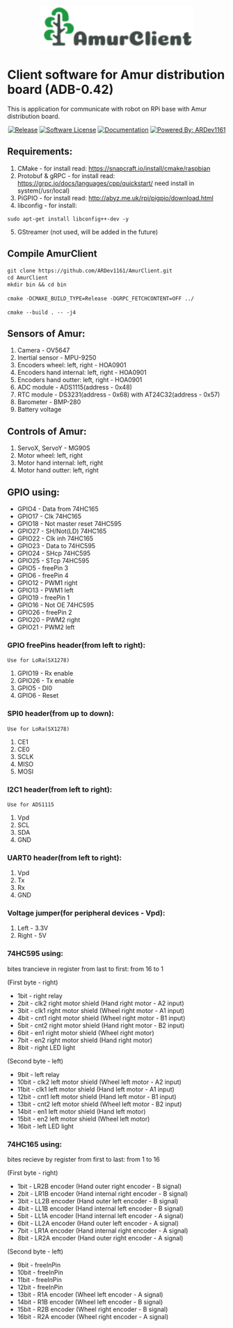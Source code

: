 <p align="center">
  <img alt="AmurClient Logo" src="https://raw.githubusercontent.com/ARDev1161/AmurClient/gh-pages/_includes/logo.png" height="100" />

# Client software for Amur distribution board (ADB-0.42)
This is application for communicate with robot on RPi base with Amur distribution board.	
	
  <p align="center">
    <a href="https://github.com/ARDev1161/AmurClient/releases/latest"><img alt="Release" src="https://img.shields.io/github/v/tag/ARDev1161/AmurClient.svg?style=for-the-badge"></a>
    <a href="/LICENSE.md"><img alt="Software License" src="https://img.shields.io/badge/license-Apache%202.0-green.svg?style=for-the-badge"></a>
   <!-- <a href="https://github.com/ARDev1161/AmurClient/actions?workflow=build"><img alt="GitHub Actions" src="https://img.shields.io/github/workflow/status/ARDev1161/AmurClient/build?style=for-the-badge"></a> -->
    <a href="https://amurclient.online/docs/html/md_README.html"><img alt="Documentation" src="https://img.shields.io/badge/doc's-Doxygen-blue.svg?style=for-the-badge"></a>
    <a href="https://github.com/ARDev1161"><img alt="Powered By: ARDev1161" src="https://img.shields.io/badge/powered%20by-ARDev1161-green.svg?style=for-the-badge"></a>
  </p>
</p>



## Requirements:
  1) CMake - for install read: https://snapcraft.io/install/cmake/raspbian
  2) Protobuf & gRPC - for install read: https://grpc.io/docs/languages/cpp/quickstart/ need install in system(/usr/local)
  3) PiGPIO - for install read: http://abyz.me.uk/rpi/pigpio/download.html
  4) libconfig - for install: 
 
  	sudo apt-get install libconfig++-dev -y
	
  5) GStreamer (not used, will be added in the future)

## Compile AmurClient
  	git clone https://github.com/ARDev1161/AmurClient.git
	cd AmurClient
	mkdir bin && cd bin
	
	cmake -DCMAKE_BUILD_TYPE=Release -DGRPC_FETCHCONTENT=OFF ../
	
	cmake --build . -- -j4

## Sensors of Amur:
  1) Camera - OV5647
  2) Inertial sensor - MPU-9250
  3) Encoders wheel: left, right - HOA0901
  4) Encoders hand internal: left, right - HOA0901
  5) Encoders hand outter: left, right - HOA0901
  6) ADC module - ADS1115(address - 0x48)
  7) RTC module - DS3231(address - 0x68) with AT24C32(address - 0x57)
  8) Barometer - BMP-280
  9) Battery voltage

## Controls of Amur:
  1) ServoX, ServoY - MG90S
  2) Motor wheel: left, right
  3) Motor hand internal: left, right
  4) Motor hand outter: left, right

## GPIO using:
  * GPIO4   -   Data from 74HC165
  * GPIO17  -   Clk 74HC165
  * GPIO18  -   Not master reset 74HC595
  * GPIO27  -   SH/Not(LD) 74HC165
  * GPIO22  -   Clk inh 74HC165
  * GPIO23  -   Data to 74HC595
  * GPIO24  -   SHcp 74HC595
  * GPIO25  -   STcp 74HC595
  * GPIO5   -   freePin 3
  * GPIO6   -   freePin 4
  * GPIO12  -   PWM1 right
  * GPIO13  -   PWM1 left
  * GPIO19  -   freePin 1
  * GPIO16  -   Not OE 74HC595
  * GPIO26  -   freePin 2
  * GPIO20  -   PWM2 right
  * GPIO21  -   PWM2 left

### GPIO freePins header(from left to right):
    Use for LoRa(SX1278)
  1) GPIO19 - Rx enable
  2) GPIO26 - Tx enable
  3) GPIO5 - DI0
  4) GPIO6 - Reset

### SPI0 header(from up to down):
    Use for LoRa(SX1278)
  1) CE1
  2) CE0
  3) SCLK
  4) MISO
  5) MOSI

### I2C1 header(from left to right):
    Use for ADS1115
  1) Vpd
  2) SCL
  3) SDA
  4) GND

### UART0 header(from left to right):
  1) Vpd
  2) Tx
  3) Rx
  4) GND

### Voltage jumper(for peripheral devices - Vpd):
  1) Left - 3.3V
  2) Right - 5V

### 74HC595 using:
  bites trancieve in register from last to first: from 16 to 1

  (First byte - right)
  * 1bit    -   right relay
  * 2bit    -   clk2 right motor shield (Hand right motor - A2 input)
  * 3bit    -   clk1 right motor shield (Wheel right motor - A1 input)
  * 4bit    -   cnt1 right motor shield (Wheel right motor - B1 input)
  * 5bit    -   cnt2 right motor shield (Hand right motor - B2 input)
  * 6bit    -   en1 right motor shield (Wheel right motor)
  * 7bit    -   en2 right motor shield (Hand right motor)
  * 8bit    -   right LED light

  (Second byte - left)
  * 9bit    -   left relay
  * 10bit   -   clk2 left motor shield (Wheel left motor - A2 input)
  * 11bit   -   clk1 left motor shield (Hand left motor - A1 input)
  * 12bit   -   cnt1 left motor shield (Hand left motor - B1 input)
  * 13bit   -   cnt2 left motor shield (Wheel left motor - B2 input)
  * 14bit   -   en1 left motor shield (Hand left motor)
  * 15bit   -   en2 left motor shield (Wheel left motor)
  * 16bit   -   left LED light
  
### 74HC165 using:
  bites recieve by register from first to last: from 1 to 16

  (First byte - right)
  * 1bit    -   LR2B encoder (Hand outer right encoder - B signal)
  * 2bit    -   LR1B encoder (Hand internal right encoder - B signal)
  * 3bit    -   LL2B encoder (Hand outer left encoder - B signal)
  * 4bit    -   LL1B encoder (Hand internal left encoder - B signal)
  * 5bit    -   LL1A encoder (Hand internal left encoder - A signal)
  * 6bit    -   LL2A encoder (Hand outer left encoder - A signal)
  * 7bit    -   LR1A encoder (Hand internal right encoder - A signal)
  * 8bit    -   LR2A encoder (Hand outer right encoder - A signal)

  (Second byte - left)
  * 9bit    -   freeInPin
  * 10bit   -   freeInPin
  * 11bit   -   freeInPin
  * 12bit   -   freeInPin
  * 13bit   -   R1A encoder (Wheel left encoder - A signal)
  * 14bit   -   R1B encoder (Wheel left encoder - B signal)
  * 15bit   -   R2B encoder (Wheel right encoder - B signal)
  * 16bit   -   R2A encoder (Wheel right encoder - A signal)

[AmurClient]:https://github.com/ARDev1161/AmurClient
